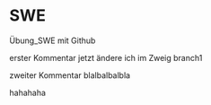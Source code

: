 # SWE
Übung_SWE mit Github

erster Kommentar
jetzt ändere ich im Zweig branch1

zweiter Kommentar
blalbalbalbla

hahahaha